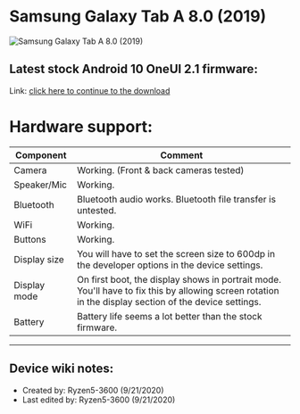 # Samsung Galaxy Tab A 8.0 (2019)
![Samsung Galaxy Tab A 8.0 (2019)](https://image-us.samsung.com/SamsungUS/home/mobile/tablets/sm-t290-taba-8/gallery/Gallery-TabA8-Black-1.jpg?$product-details-jpg$)

## Latest stock Android 10 OneUI 2.1 firmware:

Link: [click here to continue to the download](https://samfrew.com/download/Galaxy__Tab__A__-8.0__inches,__2019,__Wi-Fi-__/djyb/XAR/T290XXU3BTG1/T290OXM3BTG1/)

# Hardware support:

| Component                 |      Comment                                              |
|---------------------------|-----------------------------------------------------------|
| Camera                    | Working. (Front & back cameras tested)                                                   |
| Speaker/Mic               | Working.                                                   |
| Bluetooth                 | Bluetooth audio works. Bluetooth file transfer is untested.                                                  |
| WiFi                      | Working.                                                   |
| Buttons                   | Working.                                            |
| Display size              | You will have to set the screen size to 600dp in the developer options in the device settings.                                                   |
| Display mode              | On first boot, the display shows in portrait mode. You'll have to fix this by allowing screen rotation in the display section of the device settings.                                                      |
| Battery                   | Battery life seems a lot better than the stock firmware.    

---

## Device wiki notes:

* Created by: Ryzen5-3600 (9/21/2020)
* Last edited by: Ryzen5-3600 (9/21/2020)